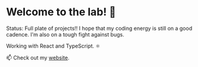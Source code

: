 # Welcome to the lab! 🧪

Status: 
Full plate of projects!! I hope that my coding energy is still on a good cadence. I'm also on a tough fight against bugs. 

Working with React and TypeScript. ⚛️

📫 Check out my [website](https://rhaicode.netlify.app).

<!--
**rhaicode/rhaicode** is a ✨ _special_ ✨ repository because its `README.md` (this file) appears on your GitHub profile.

Here are some ideas to get you started:

- 🔭 I’m currently working on ...
- 🌱 I’m currently learning ...
- 👯 I’m looking to collaborate on ...
- 🤔 I’m looking for help with ...
- 💬 Ask me about ...
- 📫 How to reach me: ...
- 😄 Pronouns: ...
- ⚡ Fun fact: ...
-->
